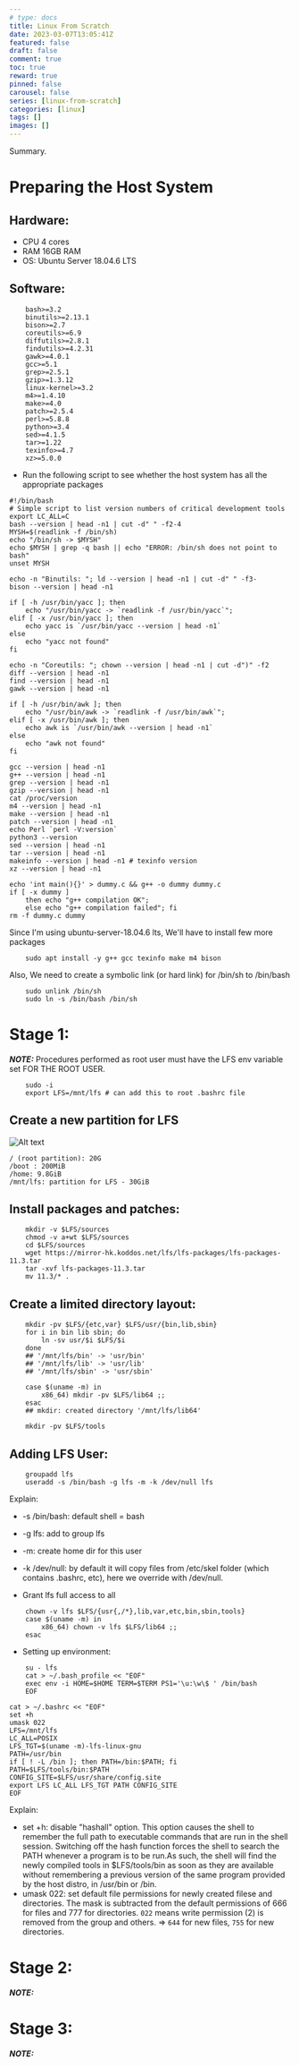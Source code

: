 ```yaml
---
# type: docs 
title: Linux From Scratch
date: 2023-03-07T13:05:41Z
featured: false
draft: false
comment: true
toc: true
reward: true
pinned: false
carousel: false
series: [linux-from-scratch]
categories: [linux]
tags: []
images: []
---
```


Summary.

<!--more-->

# Preparing the Host System
## Hardware:
- CPU 4 cores
- RAM 16GB RAM
- OS: Ubuntu Server 18.04.6 LTS
## Software:
```
    bash>=3.2
    binutils>=2.13.1
    bison>=2.7
    coreutils>=6.9
    diffutils>=2.8.1
    findutils>=4.2.31
    gawk>=4.0.1
    gcc>=5.1
    grep>=2.5.1
    gzip>=1.3.12
    linux-kernel>=3.2
    m4>=1.4.10
    make>=4.0
    patch>=2.5.4
    perl>=5.8.8
    python>=3.4
    sed>=4.1.5
    tar>=1.22
    texinfo>=4.7
    xz>=5.0.0
```
- Run the following script to see whether the host system has all the appropriate packages
```
#!/bin/bash
# Simple script to list version numbers of critical development tools
export LC_ALL=C
bash --version | head -n1 | cut -d" " -f2-4
MYSH=$(readlink -f /bin/sh)
echo "/bin/sh -> $MYSH"
echo $MYSH | grep -q bash || echo "ERROR: /bin/sh does not point to bash"
unset MYSH

echo -n "Binutils: "; ld --version | head -n1 | cut -d" " -f3-
bison --version | head -n1

if [ -h /usr/bin/yacc ]; then
    echo "/usr/bin/yacc -> `readlink -f /usr/bin/yacc`";
elif [ -x /usr/bin/yacc ]; then
    echo yacc is `/usr/bin/yacc --version | head -n1`
else
    echo "yacc not found"
fi

echo -n "Coreutils: "; chown --version | head -n1 | cut -d")" -f2
diff --version | head -n1
find --version | head -n1
gawk --version | head -n1

if [ -h /usr/bin/awk ]; then
    echo "/usr/bin/awk -> `readlink -f /usr/bin/awk`";
elif [ -x /usr/bin/awk ]; then
    echo awk is `/usr/bin/awk --version | head -n1`
else
    echo "awk not found"
fi

gcc --version | head -n1
g++ --version | head -n1
grep --version | head -n1
gzip --version | head -n1
cat /proc/version
m4 --version | head -n1
make --version | head -n1
patch --version | head -n1
echo Perl `perl -V:version`
python3 --version
sed --version | head -n1
tar --version | head -n1
makeinfo --version | head -n1 # texinfo version
xz --version | head -n1

echo 'int main(){}' > dummy.c && g++ -o dummy dummy.c
if [ -x dummy ]
    then echo "g++ compilation OK";
    else echo "g++ compilation failed"; fi
rm -f dummy.c dummy
```
Since I'm using ubuntu-server-18.04.6 lts, We'll have to install few more packages
```
    sudo apt install -y g++ gcc texinfo make m4 bison
```
Also, We need to create a symbolic link (or hard link) for /bin/sh to /bin/bash
```
    sudo unlink /bin/sh
    sudo ln -s /bin/bash /bin/sh
```

# Stage 1: 
**_NOTE:_** Procedures performed as root user must have the LFS env variable set FOR THE ROOT USER.
```
    sudo -i
    export LFS=/mnt/lfs # can add this to root .bashrc file
```
## Create a new partition for LFS
![Alt text](./images/lfs_partition.PNG "LFS Partition")
```
/ (root partition): 20G
/boot : 200MiB
/home: 9.8GiB
/mnt/lfs: partition for LFS - 30GiB
```
## Install packages and patches:
```
    mkdir -v $LFS/sources
    chmod -v a+wt $LFS/sources
    cd $LFS/sources
    wget https://mirror-hk.koddos.net/lfs/lfs-packages/lfs-packages-11.3.tar
    tar -xvf lfs-packages-11.3.tar
    mv 11.3/* .
```

## Create a limited directory layout:
```
    mkdir -pv $LFS/{etc,var} $LFS/usr/{bin,lib,sbin}
    for i in bin lib sbin; do
        ln -sv usr/$i $LFS/$i
    done
    ## '/mnt/lfs/bin' -> 'usr/bin'
    ## '/mnt/lfs/lib' -> 'usr/lib'
    ## '/mnt/lfs/sbin' -> 'usr/sbin'

    case $(uname -m) in
        x86_64) mkdir -pv $LFS/lib64 ;;
    esac
    ## mkdir: created directory '/mnt/lfs/lib64'

    mkdir -pv $LFS/tools
```

## Adding LFS User:
```
    groupadd lfs
    useradd -s /bin/bash -g lfs -m -k /dev/null lfs
```
Explain:
- -s /bin/bash: default shell = bash
- -g lfs: add to group lfs
- -m: create home dir for this user
- -k /dev/null: by default it will copy files from /etc/skel folder (which contains .bashrc, etc), here we override with /dev/null.

- Grant lfs full access to all 
```
    chown -v lfs $LFS/{usr{,/*},lib,var,etc,bin,sbin,tools}
    case $(uname -m) in 
        x86_64) chown -v lfs $LFS/lib64 ;;
    esac
```
- Setting up environment:
```
    su - lfs
    cat > ~/.bash_profile << "EOF"
    exec env -i HOME=$HOME TERM=$TERM PS1='\u:\w\$ ' /bin/bash
    EOF    
```
```
cat > ~/.bashrc << "EOF"
set +h
umask 022
LFS=/mnt/lfs
LC_ALL=POSIX
LFS_TGT=$(uname -m)-lfs-linux-gnu
PATH=/usr/bin
if [ ! -L /bin ]; then PATH=/bin:$PATH; fi
PATH=$LFS/tools/bin:$PATH
CONFIG_SITE=$LFS/usr/share/config.site
export LFS LC_ALL LFS_TGT PATH CONFIG_SITE
EOF
```
Explain:
- set +h: disable "hashall" option. This option causes the shell to remember the full path to executable commands that are run in the shell session. Switching off the hash function
forces the shell to search the PATH whenever a program is to be run.As such, the shell will find the newly compiled
tools in $LFS/tools/bin as soon as they are available without remembering a previous version of the same program
provided by the host distro, in /usr/bin or /bin.
- umask 022: set default file permissions for newly created filese and directories. The mask is subtracted from the default permissions of 666 for files and 777 for directories. `022` means write permission (2) is removed from the group and others. => `644` for new files, `755` for new directories.
##
# Stage 2:
**_NOTE:_**

# Stage 3:
**_NOTE:_**
